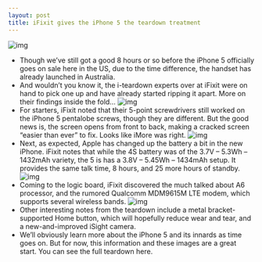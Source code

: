 ```yaml
---
layout: post
title: iFixit gives the iPhone 5 the teardown treatment
---
```

![img](http://media.idownloadblog.com/wp-content/uploads/2012/09/ifixit-1-e1348205104406.jpeg)
* Though we’ve still got a good 8 hours or so before the iPhone 5 officially goes on sale here in the US, due to the time difference, the handset has already launched in Australia.
* And wouldn’t you know it, the i-teardown experts over at iFixit were on hand to pick one up and have already started ripping it apart. More on their findings inside the fold…
![img](http://media.idownloadblog.com/wp-content/uploads/2012/09/ifixit-4.jpg)
* For starters, iFixit noted that their 5-point screwdrivers still worked on the iPhone 5 pentalobe screws, though they are different. But the good news is, the screen opens from front to back, making a cracked screen “easier than ever” to fix. Looks like iMore was right.
![img](http://media.idownloadblog.com/wp-content/uploads/2012/09/ifixit-3-e1348205154456.jpeg)
* Next, as expected, Apple has changed up the battery a bit in the new iPhone. iFixit notes that while the 4S battery was of the 3.7V – 5.3Wh – 1432mAh variety, the 5 is has a 3.8V – 5.45Wh – 1434mAh setup. It provides the same talk time, 8 hours, and 25 more hours of standby.
![img](http://media.idownloadblog.com/wp-content/uploads/2012/09/ifixit-5.jpg)
* Coming to the logic board, iFixit discovered the much talked about A6 processor, and the rumored Qualcomm MDM9615M LTE modem, which supports several wireless bands.
![img](http://media.idownloadblog.com/wp-content/uploads/2012/09/ifixit-2-e1348206520731.jpeg)
* Other interesting notes from the teardown include a metal bracket-supported Home button, which will hopefully reduce wear and tear, and a new-and-improved iSight camera.
* We’ll obviously learn more about the iPhone 5 and its innards as time goes on. But for now, this information and these images are a great start. You can see the full teardown here.

